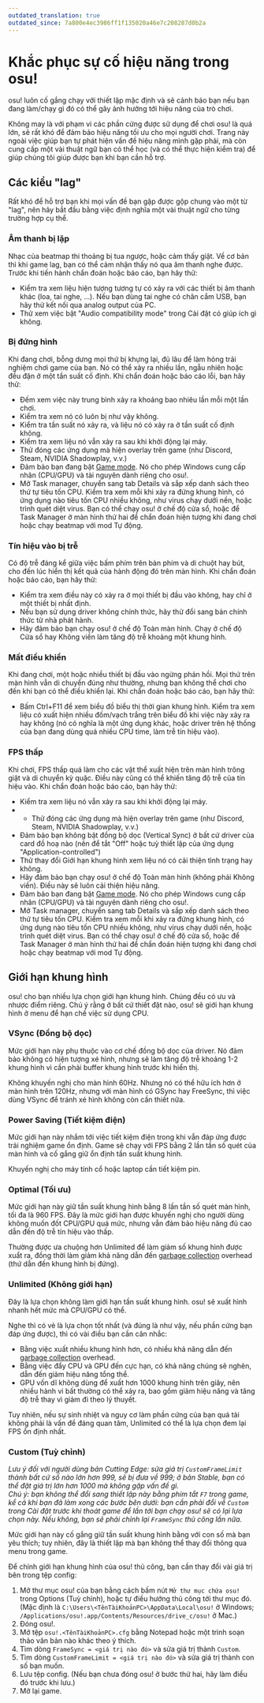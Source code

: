 ```yaml
---
outdated_translation: true
outdated_since: 7a800e4ec3986ff1f135020a46e7c208287d0b2a
---
```


# Khắc phục sự cố hiệu năng trong osu!

osu! luôn cố gắng chạy với thiết lập mặc định và sẽ cảnh báo bạn nếu bạn đang làm/chạy gì đó có thể gây ảnh hưởng tới hiệu năng của trò chơi.

Không may là với phạm vi các phần cứng được sử dụng để chơi osu! là quá lớn, sẽ rất khó để đảm bảo hiệu năng tối ưu cho mọi người chơi. Trang này ngoài việc giúp bạn tự phát hiện vấn đề hiệu năng mình gặp phải, mà còn cung cấp một vài thuật ngữ bạn có thể học (và có thể thực hiện kiểm tra) để giúp chúng tôi giúp được bạn khi bạn cần hỗ trợ.

## Các kiểu "lag"

Rất khó để hỗ trợ bạn khi mọi vấn đề bạn gặp được gộp chung vào một từ "lag", nên hãy bắt đầu bằng việc định nghĩa một vài thuật ngữ cho từng trường hợp cụ thể.

### Âm thanh bị lặp

Nhạc của beatmap thi thoảng bị tua ngược, hoặc cảm thấy giật. Về cơ bản thì khi game lag, bạn có thể cảm nhận thấy nó qua âm thanh nghe được. Trước khi tiến hành chẩn đoán hoặc báo cáo, bạn hãy thử:

- Kiểm tra xem liệu hiện tượng tương tự có xảy ra với các thiết bị âm thanh khác (loa, tai nghe, ...). Nếu bạn dùng tai nghe có chân cắm USB, bạn hãy thử kết nối qua analog output của PC.
- Thử xem việc bật "Audio compatibility mode" trong Cài đặt có giúp ích gì không.

### Bị đứng hình

Khi đang chơi, bỗng dưng mọi thứ bị khựng lại, đủ lâu để làm hỏng trải nghiệm chơi game của bạn. Nó có thể xảy ra nhiều lần, ngẫu nhiên hoặc đều đặn ở một tần suất cố định. Khi chẩn đoán hoặc báo cáo lỗi, bạn hãy thử:

- Đếm xem việc này trung bình xảy ra khoảng bao nhiêu lần mỗi một lần chơi.
- Kiểm tra xem nó có luôn bị như vậy không.
- Kiểm tra tần suất nó xảy ra, và liệu nó có xảy ra ở tần suất cố định không.
- Kiểm tra xem liệu nó vẫn xảy ra sau khi khởi động lại máy.
- Thử đóng các ứng dụng mà hiện overlay trên game (như Discord, Steam, NVIDIA Shadowplay, v.v.)
- Đảm bảo bạn đang bật [Game mode](https://quantrimang.com/huong-dan-kich-hoat-che-do-game-mode-tren-windows-10-130041). Nó cho phép Windows cung cấp nhân (CPU/GPU) và tài nguyên dành riêng cho osu!.
- Mở Task manager, chuyển sang tab Details và sắp xếp danh sách theo thứ tự tiêu tốn CPU. Kiểm tra xem mỗi khi xảy ra đứng khung hình, có ứng dụng nào tiêu tốn CPU nhiều không, như virus chạy dưới nền, hoặc trình quét diệt virus. Bạn có thể chạy osu! ở chế độ cửa sổ, hoặc để Task Manager ở màn hình thứ hai để chẩn đoán hiện tượng khi đang chơi hoặc chạy beatmap với mod Tự động.

### Tín hiệu vào bị trễ

Có độ trễ đáng kể giữa việc bấm phím trên bàn phím và di chuột hay bút, cho đến lúc hiển thị kết quả của hành động đó trên màn hình. Khi chẩn đoán hoặc báo cáo, bạn hãy thử:

- Kiểm tra xem điều này có xảy ra ở mọi thiết bị đầu vào không, hay chỉ ở một thiết bị nhất định.
- Nếu bạn sử dụng driver không chính thức, hãy thử đổi sang bản chính thức từ nhà phát hành.
- Hãy đảm bảo bạn chạy osu! ở chế độ Toàn màn hình. Chạy ở chế độ Cửa sổ hay Không viền làm tăng độ trễ khoảng một khung hình.

### Mất điều khiển

Khi đang chơi, một hoặc nhiều thiết bị đầu vào ngừng phản hồi. Mọi thứ trên màn hình vẫn di chuyển đúng như thường, nhưng bạn không thể chơi cho đến khi bạn có thể điều khiển lại. Khi chẩn đoán hoặc báo cáo, bạn hãy thử:

- Bấm Ctrl+F11 để xem biểu đồ biểu thị thời gian khung hình. Kiểm tra xem liệu có xuất hiện nhiều đốm/vạch trắng trên biểu đồ khi việc này xảy ra hay không (nó có nghĩa là một ứng dụng khác, hoặc driver trên hệ thống của bạn đang dùng quá nhiều CPU time, làm trễ tín hiệu vào).

### FPS thấp

Khi chơi, FPS thấp quá làm cho các vật thể xuất hiện trên màn hình trông giật và di chuyển kỳ quặc. Điều này cũng có thể khiến tăng độ trễ của tín hiệu vào. Khi chẩn đoán hoặc báo cáo, bạn hãy thử:

- Kiểm tra xem liệu nó vẫn xảy ra sau khi khởi động lại máy.
- - Thử đóng các ứng dụng mà hiện overlay trên game (như Discord, Steam, NVIDIA Shadowplay, v.v.)
- Đảm bảo bạn không bật đồng bộ dọc (Vertical Sync) ở bất cứ driver của card đồ hoạ nào (nên để tắt "Off" hoặc tuỳ thiết lập của ứng dụng "Application-controlled")
- Thử thay đổi Giới hạn khung hình xem liệu nó có cải thiện tình trạng hay không.
- Hãy đảm bảo bạn chạy osu! ở chế độ Toàn màn hình (không phải Không viền). Điều này sẽ luôn cải thiện hiệu năng.
- Đảm bảo bạn đang bật [Game mode](https://quantrimang.com/huong-dan-kich-hoat-che-do-game-mode-tren-windows-10-130041). Nó cho phép Windows cung cấp nhân (CPU/GPU) và tài nguyên dành riêng cho osu!.
- Mở Task manager, chuyển sang tab Details và sắp xếp danh sách theo thứ tự tiêu tốn CPU. Kiểm tra xem mỗi khi xảy ra đứng khung hình, có ứng dụng nào tiêu tốn CPU nhiều không, như virus chạy dưới nền, hoặc trình quét diệt virus. Bạn có thể chạy osu! ở chế độ cửa sổ, hoặc để Task Manager ở màn hình thứ hai để chẩn đoán hiện tượng khi đang chơi hoặc chạy beatmap với mod Tự động.

## Giới hạn khung hình

osu! cho bạn nhiều lựa chọn giới hạn khung hình. Chúng đều có ưu và nhược điểm riêng. Chú ý rằng ở bất cứ thiết đặt nào, osu! sẽ giới hạn khung hình ở menu để hạn chế việc sử dụng CPU.

### VSync (Đồng bộ dọc)

Mức giới hạn này phụ thuộc vào cơ chế đồng bộ dọc của driver. Nó đảm bảo không có hiện tượng xé hình, nhưng sẽ làm tăng độ trễ khoảng 1-2 khung hình vì cần phải buffer khung hình trước khi hiển thị.

Không khuyến nghị cho màn hình 60Hz. Nhưng nó có thể hữu ích hơn ở màn hình trên 120Hz, nhưng với màn hình có GSync hay FreeSync, thì việc dùng VSync để tránh xé hình không còn cần thiết nữa.

### Power Saving (Tiết kiệm điện)

Mức giới hạn này nhắm tới việc tiết kiệm điện trong khi vẫn đáp ứng được trải nghiệm game ổn định. Game sẽ chạy với FPS bằng 2 lần tần số quét của màn hình và cố gắng giữ ổn định tần suất khung hình.

Khuyến nghị cho máy tính cổ hoặc laptop cần tiết kiệm pin.

### Optimal (Tối ưu)

Mức giới hạn này giữ tần suất khung hình bằng 8 lần tần số quét màn hình, tối đa là 960 FPS. Đây là mức giới hạn được khuyến nghị cho người dùng không muốn đốt CPU/GPU quá mức, nhưng vẫn đảm bảo hiệu năng đủ cao dẫn đến độ trễ tín hiệu vào thấp.

Thường được ưa chuộng hơn Unlimited để làm giảm số khung hình được xuẩt ra, đồng thời làm giảm khả năng dẫn đến [garbage collection](https://en.wikipedia.org/wiki/Garbage_collection_(computer_science)) overhead (thứ dẫn đến khung hình bị đứng).

### Unlimited (Không giới hạn)

Đây là lựa chọn không làm giới hạn tần suất khung hình. osu! sẽ xuất hình nhanh hết mức mà CPU/GPU có thể.

Nghe thì có vẻ là lựa chọn tốt nhất (và đúng là như vậy, nếu phần cứng bạn đáp ứng được), thì có vài điều bạn cần cân nhắc:

- Bằng việc xuất nhiều khung hình hơn, có nhiều khả năng dẫn đến [garbage collection](https://en.wikipedia.org/wiki/Garbage_collection_(computer_science)) overhead.
- Bằng việc đẩy CPU và GPU đến cực hạn, có khả năng chúng sẽ nghẽn, dẫn đến giảm hiệu năng tổng thể.
- GPU vốn dĩ không dùng để xuất hơn 1000 khung hình trên giây, nên nhiều hành vi bất thường có thể xảy ra, bao gồm giảm hiệu năng và tăng độ trễ thay vì giảm đi theo lý thuyết.

Tuy nhiên, nếu sự sinh nhiệt và nguy cơ làm phần cứng của bạn quá tải không phải là vấn đề đáng quan tâm, Unlimited có thể là lựa chọn đem lại FPS ổn định nhất.

### Custom (Tuỳ chỉnh)

*Lưu ý đối với người dùng bản Cutting Edge: sửa giá trị `CustomFrameLimit` thành bất cứ số nào lớn hơn 999, sẽ bị đưa về 999; ở bản Stable, bạn có thể đặt giá trị lớn hơn 1000 mà không gặp vấn đề gì.*\
*Chú ý: bạn không thể đổi sang thiết lập này bằng phím tắt `F7` trong game, kể cả khi bạn đã làm xong các bước bên dưới: bạn cần phải đổi về `Custom` trong Cài đặt trước khi thoát game để lần tới bạn chạy osu! sẽ có lại lựa chọn này. Nếu không, bạn sẽ phải chỉnh lại `FrameSync` thủ công lần nữa.*

Mức giới hạn này cố gắng giữ tần suất khung hình bằng với con số mà bạn yêu thích; tuy nhiên, đây là thiết lập mà bạn không thể thay đổi thông qua menu trong game.

Để chỉnh giới hạn khung hình của osu! thủ công, bạn cần thay đổi vài giá trị bên trong tệp config:

1. Mở thư mục osu! của bạn bằng cách bấm nút `Mở thư mục chứa osu!` trong Options (Tuỳ chỉnh), hoặc tự điều hướng thủ công tới thư mục đó. (Mặc định là `C:\Users\<TênTàiKhoảnPC>\AppData\Local\osu!` ở Windows; `/Applications/osu!.app/Contents/Resources/drive_c/osu!` ở Mac.)
2. Đóng osu!.
3. Mở tệp `osu!.<TênTàiKhoảnPC>.cfg` bằng Notepad hoặc một trình soạn thảo văn bản nào khác theo ý thích.
4. Tìm dòng `FrameSync = <giá trị nào đó>` và sửa giá trị thành `Custom`.
5. Tìm dòng `CustomFrameLimit = <giá trị nào đó>` và sửa giá trị thành con số bạn muốn.
6. Lưu tệp config. (Nếu bạn chưa đóng osu! ở bước thứ hai, hãy làm điều đó trước khi lưu.)
7. Mở lại game.
